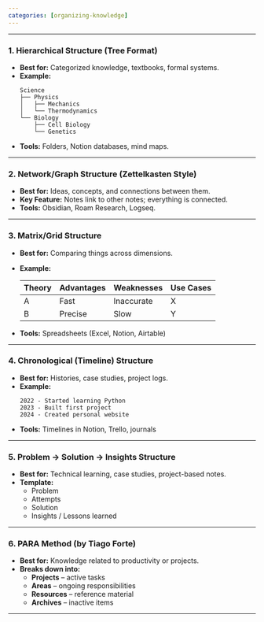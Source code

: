 ```yaml
---
categories: [organizing-knowledge]
---
```



---

### 1. **Hierarchical Structure (Tree Format)**
- **Best for:** Categorized knowledge, textbooks, formal systems.
- **Example:**  
  ```
  Science  
  ├── Physics  
  │   ├── Mechanics  
  │   └── Thermodynamics  
  └── Biology  
      ├── Cell Biology  
      └── Genetics  
  ```
- **Tools:** Folders, Notion databases, mind maps.

---

### 2. **Network/Graph Structure (Zettelkasten Style)**
- **Best for:** Ideas, concepts, and connections between them.
- **Key Feature:** Notes link to other notes; everything is connected.
- **Tools:** Obsidian, Roam Research, Logseq.

---

### 3. **Matrix/Grid Structure**
- **Best for:** Comparing things across dimensions.
- **Example:**

  | Theory | Advantages | Weaknesses | Use Cases |
  |--------|------------|------------|-----------|
  | A      | Fast       | Inaccurate | X         |
  | B      | Precise    | Slow       | Y         |

- **Tools:** Spreadsheets (Excel, Notion, Airtable)

---

### 4. **Chronological (Timeline) Structure**
- **Best for:** Histories, case studies, project logs.
- **Example:**  
  ```
  2022 - Started learning Python  
  2023 - Built first project  
  2024 - Created personal website  
  ```
- **Tools:** Timelines in Notion, Trello, journals

---

### 5. **Problem → Solution → Insights Structure**
- **Best for:** Technical learning, case studies, project-based notes.
- **Template:**
  - Problem
  - Attempts
  - Solution
  - Insights / Lessons learned

---

### 6. **PARA Method (by Tiago Forte)**
- **Best for:** Knowledge related to productivity or projects.
- **Breaks down into:**
  - **Projects** – active tasks
  - **Areas** – ongoing responsibilities
  - **Resources** – reference material
  - **Archives** – inactive items

---
